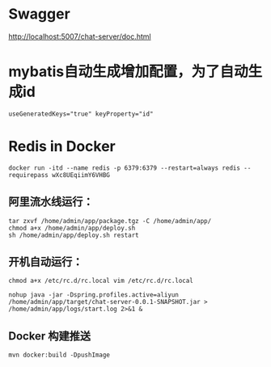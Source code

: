 # Swagger

<http://localhost:5007/chat-server/doc.html>

# mybatis自动生成增加配置，为了自动生成id

```xml
useGeneratedKeys="true" keyProperty="id"
```

# Redis in Docker

```shell
docker run -itd --name redis -p 6379:6379 --restart=always redis --requirepass wXc8UEqiimY6VHBG
```

## 阿里流水线运行：

```shell
tar zxvf /home/admin/app/package.tgz -C /home/admin/app/
chmod a+x /home/admin/app/deploy.sh
sh /home/admin/app/deploy.sh restart
```

## 开机自动运行：

```shell
chmod a+x /etc/rc.d/rc.local vim /etc/rc.d/rc.local

nohup java -jar -Dspring.profiles.active=aliyun /home/admin/app/target/chat-server-0.0.1-SNAPSHOT.jar >
/home/admin/app/logs/start.log 2>&1 &
```

## Docker 构建推送

```shell
mvn docker:build -DpushImage
```

